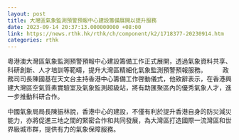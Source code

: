 ```yaml
---
layout: post
title: 大灣區氣象監測預警預報中心建設籌備展開以提升服務
date: 2023-09-14 20:37:13.000000000 +08:00
link: https://news.rthk.hk/rthk/ch/component/k2/1718377-20230914.htm
categories: rthk
---
```


粵港澳大灣區氣象監測預警預報中心建設籌備工作正式展開，透過氣象資料共享、科研創新、人才培訓等範疇，提升大灣區精細化氣象監測預警預報服務。
　　 
政務司司長陳國基在天文台主持香港中心籌備工作啓動儀式，他致辭表示，在香港興建大灣區空氣質素實驗室及氣象監測超級站，將有助匯聚區內的優秀氣象人才，進一步推動科研合作。

中國氣象局局長陳振林說，香港中心的建設，不僅有利於提升香港自身的防災減災能力，亦將促進三地之間的緊密合作和共同發展，為大灣區打造國際一流灣區和世界級城市群，提供有力的氣象保障服務。
